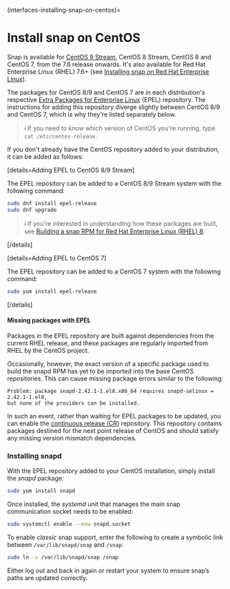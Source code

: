 (interfaces-installing-snap-on-centos)=
# Install snap on CentOS

Snap is available for [CentOS 9 Stream](https://www.centos.org/), CentOS 8 Stream, CentOS 8 and CentOS 7, from the 7.6 release onwards. It's also available for Red Hat Enterprise Linux (RHEL) 7.6+ (see [Installing snap on Red Hat Enterprise Linux](/interfaces/installing-snap-on-red-hat)).

The packages for CentOS 8/9 and CentOS 7 are in each distribution's respective [Extra Packages for Enterprise Linux](https://fedoraproject.org/wiki/EPEL) (EPEL) repository. The instructions for adding this repository diverge slightly between CentOS 8/9 and CentOS 7, which is why they're listed separately below.

> :information_source: If you need to know which version of CentOS you're running, type `cat /etc/centos-release`.

If you don't already have the CentOS repository added to your distribution, it can be added as follows:

[details=Adding EPEL to CentOS 8/9 Stream]

The EPEL repository can be added to a CentOS 8/9 Stream system with the following command:

```bash
sudo dnf install epel-release
sudo dnf upgrade
```
 > :information_source: If you're interested in understanding how these packages are built, see  [Building a snap RPM for Red Hat Enterprise Linux (RHEL) 8](/interfaces/building-snap-rpms-on-rhel).

[/details]

[details=Adding EPEL to CentOS 7]

The EPEL repository can be added to a CentOS 7 system with the following command:

```bash
sudo yum install epel-release
```
[/details]

<h4 id='heading--epel-dependencies'>Missing packages with EPEL</h4>

Packages in the EPEL repository are built against dependencies from the current RHEL release, and these packages are regularly imported from RHEL by the CentOS project.

Occasionally, however, the exact version of a specific package used to build the snapd RPM has yet to be imported into the base CentOS repositories. This can cause missing package errors similar to the following:

```no-highlight
Problem: package snapd-2.42.1-1.el8.x86_64 requires snapd-selinux = 2.42.1-1.el8,
but none of the providers can be installed.
```

In such an event, rather than waiting for EPEL packages to be updated, you can enable the [continuous release (CR)](https://wiki.centos.org/AdditionalResources/Repositories/CR) repository. This repository contains packages destined for the next point release of CentOS and should satisfy any missing version mismatch dependencies.

### Installing snapd

With the EPEL repository added to your CentOS installation, simply install the *snapd* package:

```bash
sudo yum install snapd
```

Once installed, the *systemd* unit that manages the main snap communication socket needs to be enabled:

```bash
sudo systemctl enable --now snapd.socket
```

To enable *classic* snap support, enter the following to create a symbolic link between `/var/lib/snapd/snap` and `/snap`:

```bash
sudo ln -s /var/lib/snapd/snap /snap
```

Either log out and back in again or restart your system to ensure snap’s paths are updated correctly.
